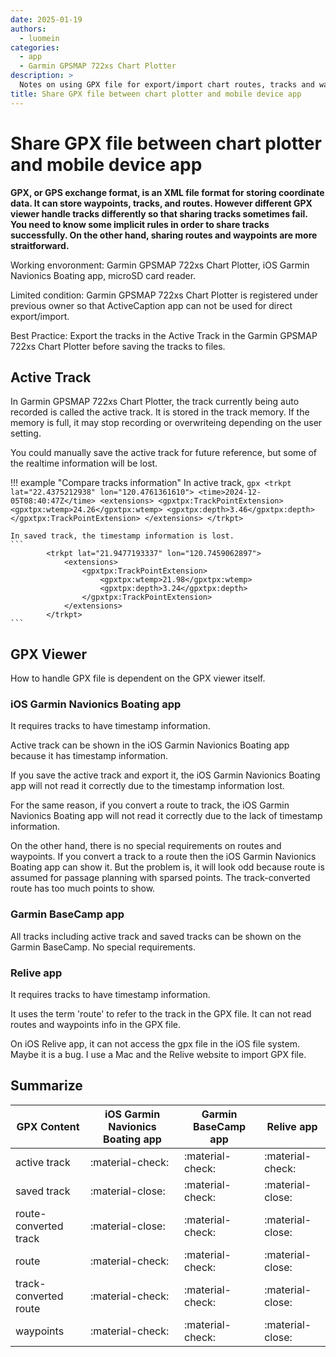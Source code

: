 ```yaml
---
date: 2025-01-19
authors:
  - luomein
categories:
  - app
  - Garmin GPSMAP 722xs Chart Plotter
description: >
  Notes on using GPX file for export/import chart routes, tracks and waypoints when it works and when it not.
title: Share GPX file between chart plotter and mobile device app
---
```


# Share GPX file between chart plotter and mobile device app

__GPX, or GPS exchange format, is an XML file format for storing coordinate data. It can store waypoints, tracks, and routes. However different GPX viewer handle tracks differently so that sharing tracks sometimes fail. You need to know some implicit rules in order to share tracks successfully. On the other hand, sharing routes and waypoints are more straitforward.__

Working envoronment: Garmin GPSMAP 722xs Chart Plotter, iOS Garmin Navionics Boating app, microSD card reader.

Limited condition: Garmin GPSMAP 722xs Chart Plotter is registered under previous owner so that ActiveCaption app can not be used for direct export/import.

Best Practice: Export the tracks in the Active Track in the Garmin GPSMAP 722xs Chart Plotter before saving the tracks to files.

<!-- more -->

## Active Track

In Garmin GPSMAP 722xs Chart Plotter, the track currently being auto recorded is called the active track. It is stored in the track memory. If the memory is full, it may stop recording or overwriteing depending on the user setting.

You could manually save the active track for future reference, but some of the realtime information will be lost. 

!!! example "Compare tracks information"
    In active track,
    ```gpx
            <trkpt lat="22.4375212938" lon="120.4761361610">
                <time>2024-12-05T08:40:47Z</time>
                <extensions>
                    <gpxtpx:TrackPointExtension>
                        <gpxtpx:wtemp>24.26</gpxtpx:wtemp>
                        <gpxtpx:depth>3.46</gpxtpx:depth>
                    </gpxtpx:TrackPointExtension>
                </extensions>
            </trkpt>
    ```

    In saved track, the timestamp information is lost.
    ```
            <trkpt lat="21.9477193337" lon="120.7459062897">
                <extensions>
                    <gpxtpx:TrackPointExtension>
                        <gpxtpx:wtemp>21.98</gpxtpx:wtemp>
                        <gpxtpx:depth>3.24</gpxtpx:depth>
                    </gpxtpx:TrackPointExtension>
                </extensions>
            </trkpt>
    ```

## GPX Viewer

How to handle GPX file is dependent on the GPX viewer itself. 

### iOS Garmin Navionics Boating app

It requires tracks to have timestamp information.

Active track can be shown in the iOS Garmin Navionics Boating app because it has timestamp information.

If you save the active track and export it, the iOS Garmin Navionics Boating app will not read it correctly due to the timestamp information lost.

For the same reason, if you convert a route to track, the iOS Garmin Navionics Boating app will not read it correctly due to the lack of timestamp information.

On the other hand, there is no special requirements on routes and waypoints. If you convert a track to a route then the iOS Garmin Navionics Boating app can show it. But the problem is, it will look odd because route is assumed for passage planning with sparsed points. The track-converted route has too much points to show.

  [track-converted route]: share-gpx-file-between-chart-plotter-and-mobile-device-app/track-converted-route.png

  [test]: the-past-present-and-future/mkdocs-material-0.1.0.png

### Garmin BaseCamp app

All tracks including active track and saved tracks can be shown on the Garmin BaseCamp. No special requirements.

### Relive app

It requires tracks to have timestamp information.

It uses the term 'route' to refer to the track in the GPX file. It can not read routes and waypoints info in the GPX file.

On iOS Relive app, it can not access the gpx file in the iOS file system. Maybe it is a bug. I use a Mac and the Relive website to import GPX file.

## Summarize
  
| GPX Content      | iOS Garmin Navionics Boating app  |  Garmin BaseCamp app      |  Relive app |
| ----------- | ------------------------------------ | --------------------- | -- |
| active track       | :material-check:     |:material-check:     |:material-check:     |
| saved track       | :material-close:   |:material-check:     | :material-close:  |
| route-converted track    | :material-close:     |:material-check:     |:material-close:   |
| route  | :material-check:     |:material-check:     |:material-close:   |
| track-converted route  | :material-check:     |:material-check:     |:material-close:   |
| waypoints  | :material-check:     |:material-check:     |:material-close:   |







